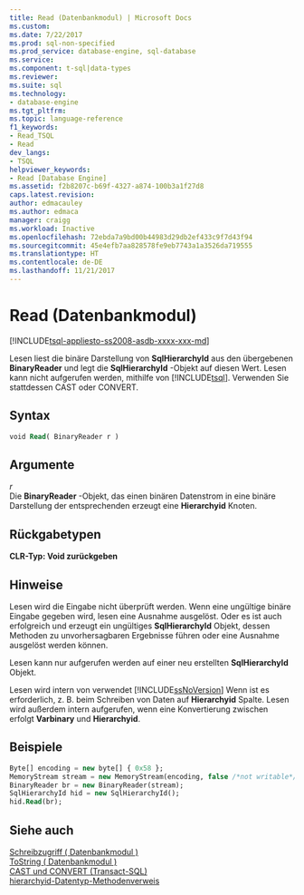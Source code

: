 ```yaml
---
title: Read (Datenbankmodul) | Microsoft Docs
ms.custom: 
ms.date: 7/22/2017
ms.prod: sql-non-specified
ms.prod_service: database-engine, sql-database
ms.service: 
ms.component: t-sql|data-types
ms.reviewer: 
ms.suite: sql
ms.technology:
- database-engine
ms.tgt_pltfrm: 
ms.topic: language-reference
f1_keywords:
- Read_TSQL
- Read
dev_langs:
- TSQL
helpviewer_keywords:
- Read [Database Engine]
ms.assetid: f2b8207c-b69f-4327-a874-100b3a1f27d8
caps.latest.revision: 
author: edmacauley
ms.author: edmaca
manager: craigg
ms.workload: Inactive
ms.openlocfilehash: 72ebda7a9bd00b44983d29db2ef433c9f7d43f94
ms.sourcegitcommit: 45e4efb7aa828578fe9eb7743a1a3526da719555
ms.translationtype: HT
ms.contentlocale: de-DE
ms.lasthandoff: 11/21/2017
---
```

# <a name="read-database-engine"></a>Read (Datenbankmodul)
[!INCLUDE[tsql-appliesto-ss2008-asdb-xxxx-xxx-md](../../includes/tsql-appliesto-ss2008-asdb-xxxx-xxx-md.md)]

Lesen liest die binäre Darstellung von **SqlHierarchyId** aus den übergebenen **BinaryReader** und legt die **SqlHierarchyId** -Objekt auf diesen Wert. Lesen kann nicht aufgerufen werden, mithilfe von [!INCLUDE[tsql](../../includes/tsql-md.md)]. Verwenden Sie stattdessen CAST oder CONVERT.
  
## <a name="syntax"></a>Syntax  
  
```sql
void Read( BinaryReader r )   
```  
  
## <a name="arguments"></a>Argumente  
*r*  
 Die **BinaryReader** -Objekt, das einen binären Datenstrom in eine binäre Darstellung der entsprechenden erzeugt eine **Hierarchyid** Knoten.  
  
## <a name="return-types"></a>Rückgabetypen
 **CLR-Typ: Void zurückgeben**  
  
## <a name="remarks"></a>Hinweise  
 Lesen wird die Eingabe nicht überprüft werden. Wenn eine ungültige binäre Eingabe gegeben wird, lesen eine Ausnahme ausgelöst. Oder es ist auch erfolgreich und erzeugt ein ungültiges **SqlHierarchyId** Objekt, dessen Methoden zu unvorhersagbaren Ergebnisse führen oder eine Ausnahme ausgelöst werden können.  
  
 Lesen kann nur aufgerufen werden auf einer neu erstellten **SqlHierarchyId** Objekt.  
  
 Lesen wird intern von verwendet [!INCLUDE[ssNoVersion](../../includes/ssnoversion-md.md)] Wenn ist es erforderlich, z. B. beim Schreiben von Daten auf **Hierarchyid** Spalte. Lesen wird außerdem intern aufgerufen, wenn eine Konvertierung zwischen erfolgt **Varbinary** und **Hierarchyid**.  
  
## <a name="examples"></a>Beispiele  
  
```sql
Byte[] encoding = new byte[] { 0x58 };  
MemoryStream stream = new MemoryStream(encoding, false /*not writable*/);  
BinaryReader br = new BinaryReader(stream);  
SqlHierarchyId hid = new SqlHierarchyId();  
hid.Read(br);   
```  
  
## <a name="see-also"></a>Siehe auch  
[Schreibzugriff &#40; Datenbankmodul &#41;](../../t-sql/data-types/write-database-engine.md)  
[ToString &#40; Datenbankmodul &#41;](../../t-sql/data-types/tostring-database-engine.md)  
[CAST und CONVERT &#40;Transact-SQL&#41;](../../t-sql/functions/cast-and-convert-transact-sql.md)  
[hierarchyid-Datentyp-Methodenverweis](http://msdn.microsoft.com/library/01a050f5-7580-4d5f-807c-7f11423cbb06)
  
  
